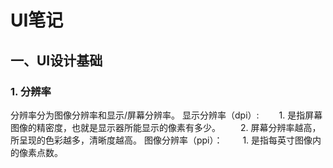 # UI笔记

## 一、UI设计基础

### 1. 分辨率
分辨率分为图像分辨率和显示/屏幕分辨率。
显示分辨率（dpi）:
&emsp;&emsp;1. 是指屏幕图像的精密度，也就是显示器所能显示的像素有多少。
&emsp;&emsp;2. 屏幕分辨率越高，所呈现的色彩越多，清晰度越高。
图像分辨率（ppi）：
&emsp;&emsp;1. 是指每英寸图像内的像素点数。